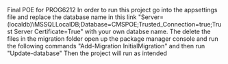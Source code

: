 Final POE for PROG6212 
In order to run this project go into the appsettings file and replace the database name in this link "Server=(localdb)\\MSSQLLocalDB;Database=CMSPOE;Trusted_Connection=true;Trust Server Certificate=True" with your own databse name.
The delete the files in the migration folder 
open up the package manager console and run the following commands 
"Add-Migration InitialMigration"
and then run "Update-database"
Then the project will run as intended 
